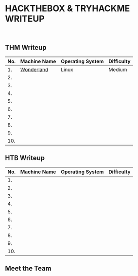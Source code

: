 # HACKTHEBOX & TRYHACKME WRITEUP

<!-- Description -->
<!-- /Description -->

<br />

## THM Writeup
<!-- /THM -->
| No. | Machine Name | Operating System | Difficulty |
|-----|--------------|------------------|------------------|
| 1.	|[Wonderland](https://github.com/fefethecyberclown/thmwonderland/blob/main/README.md)|Linux|Medium|
| 2.	| |||
| 3.	| |||
| 4.	| |||
| 5.	| |||
| 6.	| |||
| 7.	| |||
| 8.	| |||
| 9.	| |||
| 10.	| |||

<!-- /HTB -->
## HTB Writeup
| No. | Machine Name | Operating System | Difficulty |
|-----|--------------|------------------|------------------|
| 1.	| |||
| 2.	| |||
| 3.	| |||
| 4.	| |||
| 5.	| |||
| 6.	| |||
| 7.	| |||
| 8.	| |||
| 9.	| |||
| 10.	| |||



## Meet the Team
